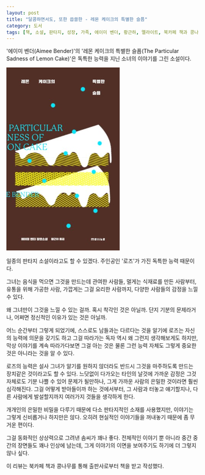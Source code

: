 ```yaml
---
layout: post
title: "달콤하면서도, 또한 씁쓸한 - 레몬 케이크의 특별한 슬픔"
category: 도서
tags: [책, 소설, 판타지, 성장, 가족, 에이미 벤더, 황근하, 멜라이트, 북카페 책과 콩나무, 서평]
---
```


'에이미 벤더(Aimee Bender)'의
'레몬 케이크의 특별한 슬픔(The Particular Sadness of Lemon Cake)'은
독특한 능력을 지닌 소녀의 이야기를 그린 소설이다.

![표지](/images/book/the-particular-sadness-of-lemon-cake-book-h480.jpg)

일종의 판타지 소설이라고도 할 수 있겠다.
주인공인 '로즈'가 가진 독특한 능력 때문이다.

그녀는 음식을 먹으면 그것을 만드는데 관여한 사람들,
멀게는 식재료를 만든 사람부터,
유통을 위해 가공한 사람,
가깝게는 그걸 요리한 사람까지,
다양한 사람들의 감정을 느낄 수 있다.

왜 그녀만이 그것을 느낄 수 있는 걸까.
혹시 착각인 것은 아닐까.
단지 기분의 문제라거나,
어쩌면 정신적인 이유가 있는 것은 아닐까.

어느 순간부터 그렇게 되었기에,
스스로도 남들과는 다르다는 것을 알기에
로즈는 자신의 능력에 의문을 갖기도 하고
그걸 따라가는 독자 역시 왜 그런지 생각해보게도 하지만,
막상 이야기를 계속 따라가다보면 그걸 아는 것은 물론
그런 능력 자체도 그렇게 중요한 것은 아니라는 것을 알 수 있다.

로즈의 능력은 설사 그녀가 알기를 원하지 않더라도
반드시 그것을 마주하도록 만드는 장치같은 것이라고도 할 수 있다.
느닷없이 다가오는 타인의 날것에 가까운 감정은 그것 자체로도 기분 나쁠 수 있어 문제가 될만하나,
그게 가까운 사람의 은밀한 것이라면 훨씬 심각해진다.
그걸 어떻게 받아들이까 하는 것에서부터,
그 사람과 터놓고 얘기할지나,
다른 사람에게 발설할지까지 여러가지 것들을 생각하게 한다.

개개인의 은밀한 비밀을 다루기 때문에
다소 판타지적인 소재를 사용했지만,
이야기는 그렇게 신비롭거나 하지만은 않다.
오히려 현실적인 이야기들을 꺼내놓기 때문에 좀 무거운 편이다.

그걸 동화적인 상상력으로 그려낸 솜씨가 꽤나 좋다.
전체적인 이야기 뿐 아니라 중간 중간의 장면들도 꽤나 인상에 남는데,
그게 이야기의 이면을 보여주기도 하기에 더 그렇지 않나 싶다.



<div class="im im-info">
이 리뷰는 북카페 책과 콩나무를 통해 출판사로부터 책을 받고 작성했다.
</div>

